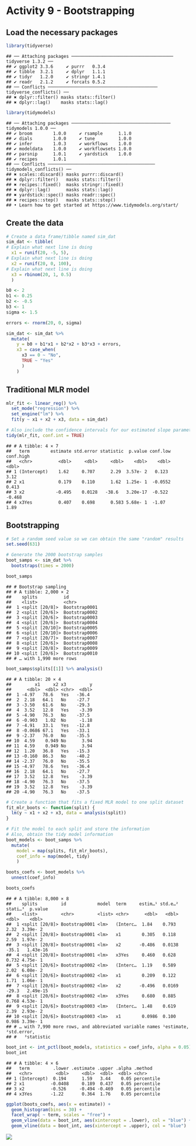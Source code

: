Activity 9 - Bootstrapping
================

## Load the necessary packages

``` r
library(tidyverse)
```

    ## ── Attaching packages ─────────────────────────────────────── tidyverse 1.3.2 ──
    ## ✔ ggplot2 3.3.6     ✔ purrr   0.3.4
    ## ✔ tibble  3.2.1     ✔ dplyr   1.1.1
    ## ✔ tidyr   1.2.0     ✔ stringr 1.4.1
    ## ✔ readr   2.1.2     ✔ forcats 0.5.2
    ## ── Conflicts ────────────────────────────────────────── tidyverse_conflicts() ──
    ## ✖ dplyr::filter() masks stats::filter()
    ## ✖ dplyr::lag()    masks stats::lag()

``` r
library(tidymodels)
```

    ## ── Attaching packages ────────────────────────────────────── tidymodels 1.0.0 ──
    ## ✔ broom        1.0.0     ✔ rsample      1.1.0
    ## ✔ dials        1.0.0     ✔ tune         1.0.0
    ## ✔ infer        1.0.3     ✔ workflows    1.0.0
    ## ✔ modeldata    1.0.0     ✔ workflowsets 1.0.0
    ## ✔ parsnip      1.0.1     ✔ yardstick    1.0.0
    ## ✔ recipes      1.0.1     
    ## ── Conflicts ───────────────────────────────────────── tidymodels_conflicts() ──
    ## ✖ scales::discard() masks purrr::discard()
    ## ✖ dplyr::filter()   masks stats::filter()
    ## ✖ recipes::fixed()  masks stringr::fixed()
    ## ✖ dplyr::lag()      masks stats::lag()
    ## ✖ yardstick::spec() masks readr::spec()
    ## ✖ recipes::step()   masks stats::step()
    ## • Learn how to get started at https://www.tidymodels.org/start/

## Create the data

``` r
# Create a data frame/tibble named sim_dat
sim_dat <- tibble(
# Explain what next line is doing
  x1 = runif(20, -5, 5),
# Explain what next line is doing
  x2 = runif(20, 0, 100),
# Explain what next line is doing
  x3 = rbinom(20, 1, 0.5)
  )

b0 <- 2
b1 <- 0.25
b2 <- -0.5
b3 <- 1
sigma <- 1.5

errors <- rnorm(20, 0, sigma)

sim_dat <- sim_dat %>% 
  mutate(
    y = b0 + b1*x1 + b2*x2 + b3*x3 + errors,
    x3 = case_when(
      x3 == 0 ~ "No",
      TRUE ~ "Yes"
      )
    )
```

## Traditional MLR model

``` r
mlr_fit <- linear_reg() %>%
  set_mode("regression") %>% 
  set_engine("lm") %>% 
  fit(y ~ x1 + x2 + x3, data = sim_dat)

# Also include the confidence intervals for our estimated slope parameters
tidy(mlr_fit, conf.int = TRUE)
```

    ## # A tibble: 4 × 7
    ##   term        estimate std.error statistic  p.value conf.low conf.high
    ##   <chr>          <dbl>     <dbl>     <dbl>    <dbl>    <dbl>     <dbl>
    ## 1 (Intercept)    1.62     0.707      2.29  3.57e- 2   0.123      3.12 
    ## 2 x1             0.179    0.110      1.62  1.25e- 1  -0.0552     0.413
    ## 3 x2            -0.495    0.0128   -38.6   3.20e-17  -0.522     -0.468
    ## 4 x3Yes          0.407    0.698      0.583 5.68e- 1  -1.07       1.89

## Bootstrapping

``` r
# Set a random seed value so we can obtain the same "random" results
set.seed(631)

# Generate the 2000 bootstrap samples
boot_samps <- sim_dat %>% 
  bootstraps(times = 2000)

boot_samps
```

    ## # Bootstrap sampling 
    ## # A tibble: 2,000 × 2
    ##    splits          id           
    ##    <list>          <chr>        
    ##  1 <split [20/8]>  Bootstrap0001
    ##  2 <split [20/6]>  Bootstrap0002
    ##  3 <split [20/6]>  Bootstrap0003
    ##  4 <split [20/6]>  Bootstrap0004
    ##  5 <split [20/10]> Bootstrap0005
    ##  6 <split [20/10]> Bootstrap0006
    ##  7 <split [20/7]>  Bootstrap0007
    ##  8 <split [20/6]>  Bootstrap0008
    ##  9 <split [20/8]>  Bootstrap0009
    ## 10 <split [20/6]>  Bootstrap0010
    ## # … with 1,990 more rows

``` r
boot_samps$splits[[1]] %>% analysis()
```

    ## # A tibble: 20 × 4
    ##         x1     x2 x3         y
    ##      <dbl>  <dbl> <chr>  <dbl>
    ##  1 -4.97   78.6   Yes   -36.4 
    ##  2  2.18   64.1   No    -27.7 
    ##  3 -3.50   61.6   No    -29.3 
    ##  4  3.52   12.8   Yes    -3.39
    ##  5 -4.90   76.3   No    -37.5 
    ##  6 -0.903   1.02  No     -1.18
    ##  7 -4.91   33.1   Yes   -12.8 
    ##  8 -0.0686 67.1   Yes   -33.1 
    ##  9 -2.37   76.0   No    -35.5 
    ## 10  4.59    0.949 No      3.94
    ## 11  4.59    0.949 No      3.94
    ## 12  1.20   36.8   Yes   -15.3 
    ## 13 -0.160  86.3   No    -40.2 
    ## 14 -2.37   76.0   No    -35.5 
    ## 15 -4.97   78.6   Yes   -36.4 
    ## 16  2.18   64.1   No    -27.7 
    ## 17  3.52   12.8   Yes    -3.39
    ## 18 -4.90   76.3   No    -37.5 
    ## 19  3.52   12.8   Yes    -3.39
    ## 20 -4.90   76.3   No    -37.5

``` r
# Create a function that fits a fixed MLR model to one split dataset
fit_mlr_boots <- function(split) {
  lm(y ~ x1 + x2 + x3, data = analysis(split))
}

# Fit the model to each split and store the information
# Also, obtain the tidy model information
boot_models <- boot_samps %>% 
  mutate(
    model = map(splits, fit_mlr_boots),
    coef_info = map(model, tidy)
    )

boots_coefs <- boot_models %>% 
  unnest(coef_info)

boots_coefs
```

    ## # A tibble: 8,000 × 8
    ##    splits         id            model  term     estim…¹ std.e…² stati…³  p.value
    ##    <list>         <chr>         <list> <chr>      <dbl>   <dbl>   <dbl>    <dbl>
    ##  1 <split [20/8]> Bootstrap0001 <lm>   (Interc…  1.84    0.793    2.32  3.39e- 2
    ##  2 <split [20/8]> Bootstrap0001 <lm>   x1        0.305   0.118    2.59  1.97e- 2
    ##  3 <split [20/8]> Bootstrap0001 <lm>   x2       -0.486   0.0138 -35.1   1.43e-16
    ##  4 <split [20/8]> Bootstrap0001 <lm>   x3Yes     0.460   0.628    0.732 4.75e- 1
    ##  5 <split [20/6]> Bootstrap0002 <lm>   (Interc…  1.19    0.589    2.02  6.08e- 2
    ##  6 <split [20/6]> Bootstrap0002 <lm>   x1        0.209   0.122    1.71  1.06e- 1
    ##  7 <split [20/6]> Bootstrap0002 <lm>   x2       -0.496   0.0169 -29.3   2.49e-15
    ##  8 <split [20/6]> Bootstrap0002 <lm>   x3Yes     0.680   0.885    0.768 4.53e- 1
    ##  9 <split [20/6]> Bootstrap0003 <lm>   (Interc…  1.48    0.619    2.39  2.93e- 2
    ## 10 <split [20/6]> Bootstrap0003 <lm>   x1        0.0986  0.100    0.986 3.39e- 1
    ## # … with 7,990 more rows, and abbreviated variable names ¹​estimate, ²​std.error,
    ## #   ³​statistic

``` r
boot_int <- int_pctl(boot_models, statistics = coef_info, alpha = 0.05)
boot_int
```

    ## # A tibble: 4 × 6
    ##   term         .lower .estimate .upper .alpha .method   
    ##   <chr>         <dbl>     <dbl>  <dbl>  <dbl> <chr>     
    ## 1 (Intercept)  0.194      1.59   3.44    0.05 percentile
    ## 2 x1          -0.0408     0.189  0.437   0.05 percentile
    ## 3 x2          -0.526     -0.494 -0.469   0.05 percentile
    ## 4 x3Yes       -1.22       0.364  1.76    0.05 percentile

``` r
ggplot(boots_coefs, aes(x = estimate)) +
  geom_histogram(bins = 30) +
  facet_wrap( ~ term, scales = "free") +
  geom_vline(data = boot_int, aes(xintercept = .lower), col = "blue") +
  geom_vline(data = boot_int, aes(xintercept = .upper), col = "blue")
```

![](activity09_files/figure-gfm/unnamed-chunk-8-1.png)<!-- -->
